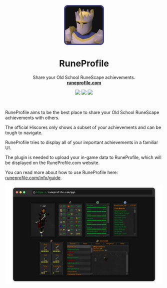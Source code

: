 <p align="center">  
  <a href="https://runeprofile.com">  
      <p align="center">  
        <img src="https://raw.githubusercontent.com/ReinhardtR/runeprofile-plugin/19b9e71c0135a06566e88b6d8ad96c0b86883c03/src/main/resources/logo.png" width="128" height="128" alt="Logo" />  
		</p>  
	</a>  
	<h1 align="center">
    <b>RuneProfile</b>
  </h1>
  <a href="#"></a>  
	<p align="center">  
    Share your Old School RuneScape achievements.  
    <br />  
    <a href="https://runeprofile.com"><strong>runeprofile.com</strong></a> 
    <p align="center">
      <img src="https://img.shields.io/endpoint?url=https://api.runelite.net/pluginhub/shields/installs/plugin/runeprofile" >
      <img src="https://img.shields.io/endpoint?url=https://api.runelite.net/pluginhub/shields/rank/plugin/runeprofile">
	<a href="https://github.com/ReinhardtR/runeprofile"><img src="https://img.shields.io/badge/GitHub-Web%20App-blue"></a>
    </p>
	</p>
  <br />
</p>

RuneProfile aims to be the best place to share your Old School RuneScape achievements with others.

The official Hiscores only shows a subset of your achievements and can be tough to navigate.

RuneProfile tries to display all of your important achievements in a familiar UI.

The plugin is needed to upload your in-game data to RuneProfile, which will be displayed on the RuneProfile.com website.

You can read more about how to use RuneProfile here: [runeprofile.com/info/guide](https://runeprofile.com/info/guide).

<p align="center">
<img src="https://raw.githubusercontent.com/ReinhardtR/runeprofile-plugin/refs/heads/master/assets/profile-example.png" >
</p>

